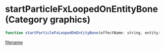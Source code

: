 # startParticleFxLoopedOnEntityBone (Category graphics)

```js
function startParticleFxLoopedOnEntityBone(effectName: string, entity: number, xOffset: number, yOffset: number, zOffset: number, xRot: number, yRot: number, zRot: number, boneIndex: int, scale: number, xAxis: boolean, yAxis: boolean, zAxis: boolean): int
```

[filename](startParticleFxLoopedOnEntityBone_m.md ':include')